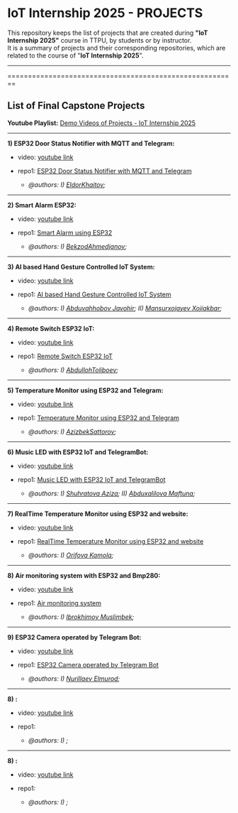 # IoT Internship 2025 - PROJECTS

This repository keeps the list of projects that are created during **"IoT Internship 2025"** course in TTPU, by students or by instructor.\
It is a summary of projects and their corresponding repositories, which are related to the course of "**IoT Internship 2025**".

----------------------------------------------------------------------------------------------------------
========================================================
## List of Final Capstone Projects

**Youtube Playlist:** [Demo Videos of Projects - IoT Internship 2025](https://youtube.com/playlist?list=PLfZEWICCEvhj6wE635xIMkc52GOsgFS-q&feature=shared)

----------------------------------------------
**1) ESP32 Door Status Notifier with MQTT and Telegram:**
* video: [youtube link](https://youtu.be/JovxX4T7gno?feature=shared)
* repo1: [ESP32 Door Status Notifier with MQTT and Telegram](https://github.com/IoT-Internship-TTPU/IoTintern2025_esp32_door_sensor_telegrambot)

  * _@authors: I) [EldorKhaitov](https://github.com/eldor9312);_

----------------------------------------------
**2) Smart Alarm ESP32:**
* video: [youtube link](https://youtu.be/ZL2cfpvQs_4?feature=shared)
* repo1: [Smart Alarm using ESP32](https://github.com/IoT-Internship-TTPU/IoTintern2025_SmartAlarmESP32)

  * _@authors: I) [BekzodAhmedjanov](https://github.com/Ahmedjanov);_

----------------------------------------------
**3) AI based Hand Gesture Controlled IoT System:**
* video: [youtube link](https://youtube.com/shorts/0gnkVAyKhhs?feature=shared)
* repo1: [AI based Hand Gesture Controlled IoT System](https://github.com/IoT-Internship-TTPU/IoTintern2025_AI_handGesture_IOT_LED)

  * _@authors: I) [Abduvahhobov Javohir](https://github.com/notlukas18);_
              _II) [Mansurxojayev Xojiakbar](https://github.com/mansuroff123);_

----------------------------------------------
**4) Remote Switch ESP32 IoT:**
* video: [youtube link](https://youtu.be/Q3qSzNw9b5E)
* repo1: [Remote Switch ESP32 IoT](https://github.com/IoT-Internship-TTPU/IoTintern2025_RemoteSwitch_ESP32_IoT)

  * _@authors: I) [AbdullohToliboev](https://github.com/LiGER3090);_

----------------------------------------------
**5) Temperature Monitor using ESP32 and Telegram:**
* video: [youtube link](https://youtu.be/e_IeFfKBmkA)
* repo1: [Temperature Monitor using ESP32 and Telegram](https://github.com/IoT-Internship-TTPU/IoTintern2025_TemperatureMonitor_ESP32_Telegram)

  * _@authors: I) [AzizbekSattorov](https://github.com/Fienny);_

----------------------------------------------
**6) Music LED with ESP32 IoT and TelegramBot:**
* video: [youtube link](https://youtube.com/shorts/xZATAKJmtc8?feature=share)
* repo1: [Music LED with ESP32 IoT and TelegramBot](https://github.com/IoT-Internship-TTPU/IoTintern2025_MusicLED_ESP32_IoT_TelegramBot)

  * _@authors: I) [Shuhratova Aziza](https://github.com/azizakha);_
              _II) [Abduxalilova Maftuna](https://github.com/Maftuna-bot);_
    
----------------------------------------------
**7) RealTime Temperature Monitor using ESP32 and website:**
* video: [youtube link](https://youtu.be/2tdVwYFP4LE)
* repo1: [RealTime Temperature Monitor using ESP32 and website](https://github.com/IoT-Internship-TTPU/IoTintern2025_RealTime_TemperatureMonitor_ESP32_website)

  * _@authors: I) [Orifova Kamola](https://github.com/kamola18);_

----------------------------------------------
**8) Air monitoring system with ESP32 and Bmp280:**
* video: [youtube link](https://youtube.com/shorts/f8MQ62VObLg)
* repo1: [Air monitoring system](https://github.com/IoT-Internship-TTPU/IoTintern2025_Air-monitoring-system)

  * _@authors: I) [Ibrokhimov Muslimbek](https://github.com/Muslimbek4);_

----------------------------------------------
**9) ESP32 Camera operated by Telegram Bot:**
* video: [youtube link](https://youtube.com/shorts/1A83QaGgy3E)
* repo1: [ESP32 Camera operated by Telegram Bot](https://github.com/IoT-Internship-TTPU/IoTintern2025_ESP32-CAM-Telegram-Bot)

  * _@authors: I) [Nurillaev Elmurod](https://github.com/Elmurod121);_
 
----------------------------------------------
**8) :**
* video: [youtube link]()
* repo1: []()

  * _@authors: I) []();_
 
----------------------------------------------
**8) :**
* video: [youtube link]()
* repo1: []()

  * _@authors: I) []();_
 
